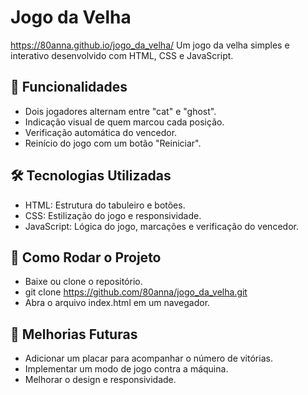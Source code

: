 # Jogo da Velha
https://80anna.github.io/jogo_da_velha/
Um jogo da velha simples e interativo desenvolvido com HTML, CSS e JavaScript.

## 📌 Funcionalidades
* Dois jogadores alternam entre "cat" e "ghost".
* Indicação visual de quem marcou cada posição.
* Verificação automática do vencedor.
* Reinício do jogo com um botão "Reiniciar".

## 🛠️ Tecnologias Utilizadas
* HTML: Estrutura do tabuleiro e botões.
* CSS: Estilização do jogo e responsividade.
* JavaScript: Lógica do jogo, marcações e verificação do vencedor.

## 🚀 Como Rodar o Projeto
* Baixe ou clone o repositório.
* git clone https://github.com/80anna/jogo_da_velha.git
* Abra o arquivo index.html em um navegador.

## 📌 Melhorias Futuras
* Adicionar um placar para acompanhar o número de vitórias.
* Implementar um modo de jogo contra a máquina.
* Melhorar o design e responsividade.


